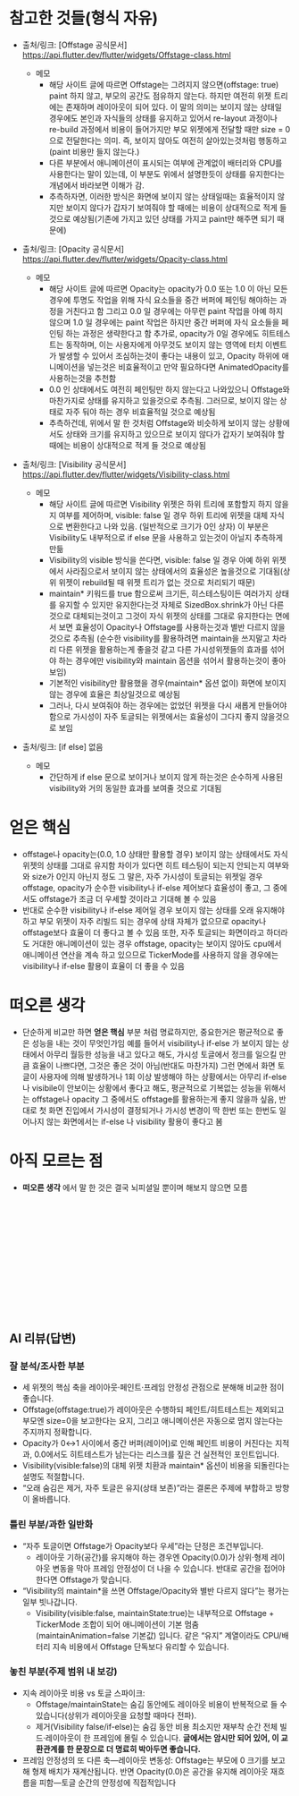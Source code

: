 # 참고한 것들(형식 자유)
- 출처/링크: [Offstage 공식문서] https://api.flutter.dev/flutter/widgets/Offstage-class.html 
  - 메모
     - 해당 사이트 글에 따르면 Offstage는 그려지지 않으면(offstage: true)  paint 하지 않고, 부모의 공간도 점유하지 않는다. 하지만 여전히 위젯 트리에는 존재하며 레이아웃이 되어 있다.
이 말의 의미는 보이지 않는 상태일 경우에도 본인과 자식들의 상태를 유지하고 있어서 re-layout 과정이나 re-build 과정에서 비용이 들어가지만 부모 위젯에게 전달할 때만 size = 0 으로 전달한다는 의미.
즉, 보이지 않아도 여전히 살아있는것처럼 행동하고 (paint 비용만 들지 않는다.)
     - 다른 부분에서 애니메이션이 표시되는 여부에 관계없이 배터리와 CPU를 사용한다는 말이 있는데, 이 부분도 위에서 설명한듯이 상태를 유지한다는 개념에서 바라보면 이해가 감.
     - 추측하자면, 이러한 방식은 화면에 보이지 않는 상태일때는 효율적이지 않지만 보이지 않다가 갑자기 보여줘야 할 때에는 비용이 상대적으로 적게 들 것으로 예상됨(기존에 가지고 있던 상태를 가지고 paint만 해주면 되기 때문에)

- 출처/링크: [Opacity 공식문서] https://api.flutter.dev/flutter/widgets/Opacity-class.html
  - 메모
     - 해당 사이트 글에 따르면 Opacity는 opacity가 0.0 또는 1.0 이 아닌 모든 경우에 투명도 작업을 위해 자식 요소들을 중간 버퍼에 페인팅 해야하는 과정을 거친다고 함
그리고 0.0 일 경우에는 아무런 paint 작업을 아예 하지 않으며 1.0 일 경우에는 paint 작업은 하지만 중간 버퍼에 자식 요소들을 페인팅 하는 과정은 생략한다고 함
추가로, opacity가 0일 경우에도 히트테스트는 동작하며, 이는 사용자에게 아무것도 보이지 않는 영역에 터치 이벤트가 발생할 수 있어서 조심하는것이 좋다는 내용이 있고, Opacity 하위에 애니메이션을 넣는것은 비효율적이고 만약 필요하다면 AnimatedOpacity를 사용하는것을 추천함
     - 0.0 인 상태에서도 여전히 페인팅만 하지 않는다고 나와있으니 Offstage와 마찬가지로 상태를 유지하고 있을것으로 추측됨. 그러므로, 보이지 않는 상태로 자주 둬야 하는 경우 비효율적일 것으로 예상됨
     - 추측하건데, 위에서 말 한 것처럼 Offstage와 비슷하게 보이지 않는 상황에서도 상태와 크기를 유지하고 있으므로 보이지 않다가 갑자기 보여줘야 할 때에는 비용이 상대적으로 적게 들 것으로 예상됨

- 출처/링크: [Visibility 공식문서] https://api.flutter.dev/flutter/widgets/Visibility-class.html
  - 메모
     - 해당 사이트 글에 따르면 Visibility 위젯은 하위 트리에 포함할지 하지 않을지 여부를 제어하며, visible: false 일 경우 하위 트리에 위젯을 대체 자식으로 변환한다고 나와 있음. (일반적으로 크기가 0인 상자)
이 부분은 Visibility도 내부적으로 if else 문을 사용하고 있는것이 아닐지 추측하게 만듦
     - Visibility의 visible 방식을 쓴다면, visible: false 일 경우 아예 하위 위젯에서 사라짐으로서 보이지 않는 상태에서의 효율성은 높을것으로 기대됨(상위 위젯이 rebuild될 때 위젯 트리가 없는 것으로 처리되기 때문)
     - maintain* 키워드를 true 함으로써 크기든, 히스테스팅이든 여러가지 상태를 유지할 수 있지만 유지한다는것 자체로 SizedBox.shrink가 아닌 다른것으로 대체되는것이고 그것이 자식 위젯의 상태를 그대로 유지한다는 면에서 보면 효율성이 Opacity나 Offstage를 사용하는것과 별반 다르지 않을것으로 추측됨 (순수한 visibility를 활용하려면 maintain을 쓰지말고 차라리 다른 위젯을 활용하는게 좋을것 같고 다른 가시성위젯들의 효과를 섞어야 하는 경우에만 visibility와 maintain 옵션을 섞어서 활용하는것이 좋아보임)
     - 기본적인 visibility만 활용했을 경우(maintain* 옵션 없이) 화면에 보이지 않는 경우에 효율은 최상일것으로 예상됨
     - 그러나, 다시 보여줘야 하는 경우에는 없었던 위젯을 다시 새롭게 만들어야 함으로 가시성이 자주 토글되는 위젯에서는 효율성이 그다지 좋지 않을것으로 보임

- 출처/링크: [if else] 없음
  - 메모
     - 간단하게 if else 문으로 보이거나 보이지 않게 하는것은 순수하게 사용된 visibility와 거의 동일한 효과를 보여줄 것으로 기대됨
  

# 얻은 핵심
- offstage나 opacity는(0.0, 1.0 상태만 활용할 경우) 보이지 않는 상태에서도 자식 위젯의 상태를 그대로 유지함 차이가 있다면 히트 테스팅이 되는지 안되는지 여부와와 size가 0인지 아닌지 정도
그 말은, 자주 가시성이 토글되는 위젯일 경우 offstage, opacity가 순수한 visibility나 if-else 제어보다 효율성이 좋고, 그 중에서도 offstage가 조금 더 우세할 것이라고 기대해 볼 수 있음
- 반대로 순수한 visibility나 if-else 제어일 경우 보이지 않는 상태를 오래 유지해야 하고 부모 위젯이 자주 리빌드 되는 경우에 상태 자체가 없으므로 opacity나 offstage보다 효율이 더 좋다고 볼 수 있음
또한, 자주 토글되는 화면이라고 하더라도 거대한 애니메이션이 있는 경우 offstage, opacity는 보이지 않아도 cpu에서 애니메이션 연산을 계속 하고 있으므로 TickerMode를 사용하지 않을 경우에는 visibility나 if-else 활용이 효율이 더 좋을 수 있음

# 떠오른 생각
- 단순하게 비교만 하면 **얻은 핵심** 부분 처럼 명료하지만, 중요한거은 평균적으로 좋은 성능을 내는 것이 무엇인가임 예를 들어서 visibility나 if-else 가 보이지 않는 상태에서 아무리 월등한 성능을 내고 있다고 해도, 가시성 토글에서 정크를 일으킬 만큼 효율이 나쁘다면, 그것은 좋은 것이 아님(반대도 마찬가지) 
그런 면에서 화면 토글이 사용자에 의해 발생하거나 1회 이상 발생해야 하는 상황에서는 아무리 if-else나 visibile이 안보이는 상황에서 좋다고 해도, 평균적으로 기복없는 성능을 위해서는 offstage나 opacity 그 중에서도 offstage를 활용하는게 좋지 않을까 싶음, 반대로 첫 화면 진입에서 가시성이 결정되거나 가시성 변경이 딱 한번 또는 한번도 일어나지 않는 화면에서는 if-else 나 visibility 활용이 좋다고 봄

# 아직 모르는 점
- **떠오른 생각** 에서 말 한 것은 결국 뇌피셜일 뿐이며 해보지 않으면 모름

<br /><br /><br /><br />
---
<br /><br /><br /><br />

## AI 리뷰(답변)

### 잘 분석/조사한 부분
- 세 위젯의 핵심 축을 레이아웃·페인트·프레임 안정성 관점으로 분해해 비교한 점이 좋습니다.
- Offstage(offstage:true)가 레이아웃은 수행하되 페인트/히트테스트는 제외되고 부모엔 size=0을 보고한다는 요지, 그리고 애니메이션은 자동으로 멈지 않는다는 주지까지 정확합니다.
- Opacity가 0↔1 사이에서 중간 버퍼(레이어)로 인해 페인트 비용이 커진다는 지적과, 0.0에서도 히트테스트가 남는다는 리스크를 짚은 건 실전적인 포인트입니다.
- Visibility(visible:false)의 대체 위젯 치환과 maintain* 옵션이 비용을 되돌린다는 설명도 적절합니다.
- “오래 숨김은 제거, 자주 토글은 유지(상태 보존)”라는 결론은 주제에 부합하고 방향이 올바릅니다.

### 틀린 부분/과한 일반화
- “자주 토글이면 Offstage가 Opacity보다 우세”라는 단정은 조건부입니다.
  - 레이아웃 기하(공간)를 유지해야 하는 경우엔 Opacity(0.0)가 상위·형제 레이아웃 변동을 막아 프레임 안정성이 더 나을 수 있습니다. 반대로 공간을 접어야 한다면 Offstage가 맞습니다.
- “Visibility의 maintain*을 쓰면 Offstage/Opacity와 별반 다르지 않다”는 평가는 일부 빗나갑니다.
  - Visibility(visible:false, maintainState:true)는 내부적으로 Offstage + TickerMode 조합이 되어 애니메이션이 기본 멈춤(maintainAnimation=false 기본값) 입니다. 같은 “유지” 계열이라도 CPU/배터리 지속 비용에서 Offstage 단독보다 유리할 수 있습니다.

### 놓친 부분(주제 범위 내 보강)
- 지속 레이아웃 비용 vs 토글 스파이크:
  - Offstage/maintainState는 숨김 동안에도 레이아웃 비용이 반복적으로 들 수 있습니다(상위가 레이아웃을 요청할 때마다 전파).
  - 제거(Visibility false/if-else)는 숨김 동안 비용 최소지만 재부착 순간 전체 빌드·레이아웃이 한 프레임에 몰릴 수 있습니다. **글에서는 암시만 되어 있어, 이 교환관계를 한 문장으로 더 명료히 박아두면 좋습니다.**
- 프레임 안정성의 또 다른 축—레이아웃 변동성: Offstage는 부모에 0 크기를 보고해 형제 배치가 재계산됩니다. 반면 Opacity(0.0)은 공간을 유지해 레이아웃 재흐름을 피함—토글 순간의 안정성에 직접적입니다


